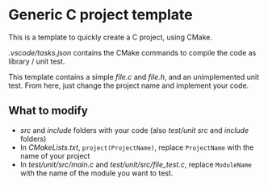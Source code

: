 # Generic C project template
This is a template to quickly create a C project, using CMake.

*.vscode/tasks.json* contains the CMake commands to compile the code as library / unit test.

This template contains a simple *file.c* and *file.h*, and an unimplemented unit test. From here, just change the project name and implement your code.

## What to modify
- *src* and *include* folders with your code (also *test/unit* *src* and *include* folders)
- In *CMakeLists.txt*, `project(ProjectName)`, replace `ProjectName` with the name of your project
- In *test/unit/src/main.c* and *test/unit/src/file_test.c*, replace `ModuleName` with the name of the module you want to test.